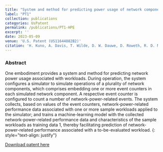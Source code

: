 ```yaml
---
title: "System and method for predicting power usage of network components"
label: "PT1"
collection: publications
categories: UsPatent
permalink: /publications/PT1-HPE
excerpt: ''
date: 2023-05-09
venue: 'U.S. Patent (US11644882B2)'
citation: 'H. Kuno, A. Davis, T. Wilde, D. W. Dauwe, D. Roweth, R. D. Menhusen, S. Serebryakov, J. L. Byrne, V. K. Kukkala, and S. R. Chalamalasetti, Hewlett Packard Enterprise Development LP, 2023. System and method for predicting power usage of network components. U.S. Patent (US11644882B2)'
---
```


### Abstract
One embodiment provides a system and method for predicting network power usage associated with workloads. During operation, the system configures a simulator to simulate operations of a plurality of network components, which comprises embedding one or more event counters in each simulated network component. A respective event counter is configured to count a number of network-power-related events. The system collects, based on values of the event counters, network-power-related performance data associated with one or more sample workloads applied to the simulator; and trains a machine-learning model with the collected network-power-related performance data and characteristics of the sample workloads as training data 1, thereby facilitating prediction of network-power-related performance associated with a to-be-evaluated workload.
{: style="text-align: justify"}

[Download patent here](https://patentimages.storage.googleapis.com/81/c0/87/acd10905bf5d81/US11644882.pdf)